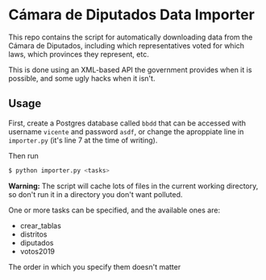 # Cámara de Diputados Data Importer

This repo contains the script for automatically downloading data from the Cámara de Diputados, including which representatives voted for which laws, which provinces they represent, etc.

This is done using an XML-based API the government provides when it is possible, and some ugly hacks when it isn't.

## Usage

First, create a Postgres database called `bbdd` that can be accessed
with username `vicente` and password `asdf`,
or change the aproppiate line in `importer.py` (it's line 7 at the time of writing).

Then run

```bash
$ python importer.py <tasks>
```
**Warning:** The script will cache lots of files in the current working directory,
so don't run it in a directory you don't want polluted.

One or more tasks can be specified, and the available ones are:
- crear_tablas
- distritos
- diputados
- votos2019

The order in which you specify them doesn't matter

